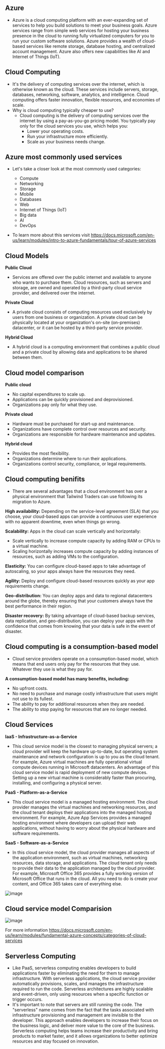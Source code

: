 ## Azure
* Azure is a cloud computing platform with an ever-expanding set of services to help you build solutions to meet your business goals. Azure services range from simple web services for hosting your business presence in the cloud to running fully virtualized computers for you to run your custom software solutions. Azure provides a wealth of cloud-based services like remote storage, database hosting, and centralized account management. Azure also offers new capabilities like AI and Internet of Things (IoT).
## Cloud Computing
* It's the delivery of computing services over the internet, which is otherwise known as the cloud. These services include servers, storage, databases, networking, software, analytics, and intelligence. Cloud computing offers faster innovation, flexible resources, and economies of scale.
* Why is cloud computing typically cheaper to use?
  *   Cloud computing is the delivery of computing services over the internet by using a pay-as-you-go pricing model. You typically pay only for the cloud services you use, which helps you:
      * Lower your operating costs.
      * Run your infrastructure more efficiently.
      * Scale as your business needs change.

## Azure most commonly used services
* Let's take a closer look at the most commonly used categories:
  * Compute
  * Networking
  * Storage
  * Mobile
  * Databases
  * Web
  * Internet of Things (IoT)
  * Big data
  * AI
  * DevOps

* To learn more about this services visit https://docs.microsoft.com/en-us/learn/modules/intro-to-azure-fundamentals/tour-of-azure-services
## Cloud Models 
**Public Cloud**
  * Services are offered over the public internet and available to anyone who wants to purchase them. Cloud resources, such as servers and storage, are owned and operated by a third-party cloud service provider, and delivered over the internet.

**Private Cloud**
* A private cloud consists of computing resources used exclusively by users from one business or organization. A private cloud can be physically located at your organization's on-site (on-premises) datacenter, or it can be hosted by a third-party service provider.

**Hybrid Cloud**
* A hybrid cloud is a computing environment that combines a public cloud and a private cloud by allowing data and applications to be shared between them.

## Cloud model comparison
**Public cloud**
* No capital expenditures to scale up.
* Applications can be quickly provisioned and deprovisioned.
* Organizations pay only for what they use.

**Private cloud**
* Hardware must be purchased for start-up and maintenance.
* Organizations have complete control over resources and security.
* Organizations are responsible for hardware maintenance and updates.

**Hybrid cloud**
* Provides the most flexibility.
* Organizations determine where to run their applications.
* Organizations control security, compliance, or legal requirements.

## Cloud computing benifits
* There are several advantages that a cloud environment has over a physical environment that Tailwind Traders can use following its migration to Azure.

**High availability:** Depending on the service-level agreement (SLA) that you choose, your cloud-based apps can provide a continuous user experience with no apparent downtime, even when things go wrong.

**Scalability:** Apps in the cloud can scale vertically and horizontally:

* Scale vertically to increase compute capacity by adding RAM or CPUs to a virtual machine.
* Scaling horizontally increases compute capacity by adding instances of resources, such as adding VMs to the configuration.

**Elasticity:** You can configure cloud-based apps to take advantage of autoscaling, so your apps always have the resources they need.

**Agility:** Deploy and configure cloud-based resources quickly as your app requirements change.

**Geo-distribution:** You can deploy apps and data to regional datacenters around the globe, thereby ensuring that your customers always have the best performance in their region.

**Disaster recovery:** By taking advantage of cloud-based backup services, data replication, and geo-distribution, you can deploy your apps with the confidence that comes from knowing that your data is safe in the event of disaster.

## Cloud computing is a consumption-based model
* Cloud service providers operate on a consumption-based model, which means that end users only pay for the resources that they use. Whatever they use is what they pay for.

**A consumption-based model has many benefits, including:**
* No upfront costs.
* No need to purchase and manage costly infrastructure that users might not use to its fullest.
* The ability to pay for additional resources when they are needed.
* The ability to stop paying for resources that are no longer needed.

## Cloud Services
**IaaS - Infrastructure-as-a-Service**
* This cloud service model is the closest to managing physical servers; a cloud provider will keep the hardware up-to-date, but operating system maintenance and network configuration is up to you as the cloud tenant. For example, Azure virtual machines are fully operational virtual compute devices running in Microsoft datacenters. An advantage of this cloud service model is rapid deployment of new compute devices. Setting up a new virtual machine is considerably faster than procuring, installing, and configuring a physical server.

**PaaS - Platform-as-a-Service**
* This cloud service model is a managed hosting environment. The cloud provider manages the virtual machines and networking resources, and the cloud tenant deploys their applications into the managed hosting environment. For example, Azure App Services provides a managed hosting environment where developers can upload their web applications, without having to worry about the physical hardware and software requirements.

**SaaS - Software-as-a-Service**
* In this cloud service model, the cloud provider manages all aspects of the application environment, such as virtual machines, networking resources, data storage, and applications. The cloud tenant only needs to provide their data to the application managed by the cloud provider. For example, Microsoft Office 365 provides a fully working version of Microsoft Office that runs in the cloud. All you need to do is create your content, and Office 365 takes care of everything else.

![image](https://user-images.githubusercontent.com/60296821/146675128-00a91c12-023a-4f5f-b3fb-c49627daed04.png)


## Cloud service model Comparision
![image](https://user-images.githubusercontent.com/60296821/146675161-307912e4-d8a9-4a0f-8316-6b77f2b5f306.png)

For more information https://docs.microsoft.com/en-us/learn/modules/fundamental-azure-concepts/categories-of-cloud-services

## Serverless Computing
* Like PaaS, serverless computing enables developers to build applications faster by eliminating the need for them to manage infrastructure. With serverless applications, the cloud service provider automatically provisions, scales, and manages the infrastructure required to run the code. Serverless architectures are highly scalable and event-driven, only using resources when a specific function or trigger occurs.
* It's important to note that servers are still running the code. The "serverless" name comes from the fact that the tasks associated with infrastructure provisioning and management are invisible to the developer. This approach enables developers to increase their focus on the business logic, and deliver more value to the core of the business. Serverless computing helps teams increase their productivity and bring products to market faster, and it allows organizations to better optimize resources and stay focused on innovation.


